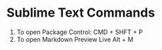 # Sublime Text Commands

1. To open Package Control:
	CMD + SHFT + P
2. To open Markdown Preview Live
	Alt + M
